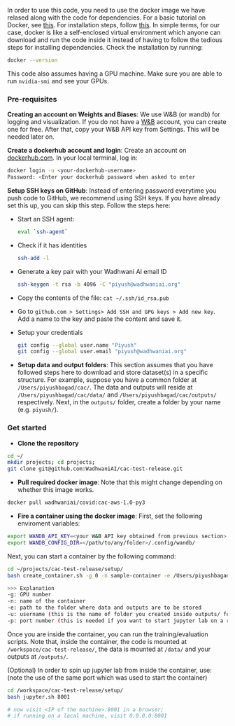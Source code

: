 
In order to use this code, you need to use the docker image we have relased along with the code for dependencies. For a basic tutorial on Docker, see [this](https://www.tutorialspoint.com/docker/docker_overview.htm). For installation steps, follow [this](https://www.tutorialspoint.com/docker/installing_docker_on_linux.htm). In simple terms, for our case, docker is like a self-enclosed virtual environment which anyone can download and run the code inside it instead of having to follow the tedious steps for installing dependencies. Check the installation by running:

```bash
docker --version
```
This code also assumes having a GPU machine. Make sure you are able to run `nvidia-smi` and see your GPUs.


### Pre-requisites

**Creating an account on Weights and Biases**: We use W&B (or wandb) for logging and visualization. If you do not have a [W&B](https://app.wandb.ai/) account, you can create one for free. After that, copy your W&B API key from Settings. This will be needed later on.

**Create a dockerhub account and login**: Create an account on [dockerhub.com](https://hub.docker.com/). In your local terminal, log in:
```bash
docker login -u <your-dockerhub-username>
Password: <Enter your dockerhub password when asked to enter
```

**Setup SSH keys on GitHub**: Instead of entering password everytime you push code to GitHub, we recommend using SSH keys. If you have already set this up, you can skip this step. Follow the steps here:
* Start an SSH agent: 
  ```bash
  eval `ssh-agent`
  ```
* Check if it has identities 
  ```bash
  ssh-add -l
  ```
* Generate a key pair with your Wadhwani AI email ID
  ```bash
  ssh-keygen -t rsa -b 4096 -C "piyush@wadhwaniai.org"
  ```
* Copy the contents of the file: `cat ~/.ssh/id_rsa.pub`
* Go to `github.com > Settings> Add SSH and GPG keys > Add new key`. Add a name to the key and paste the content and save it.
* Setup your credentials

  ```bash
  git config --global user.name "Piyush"
  git config --global user.email "piyush@wadhwaniai.org"
  ```
* **Setup data and output folders**: This section assumes that you have followed steps here to download and store dataset(s) in a specific structure. For example, suppose you have a common folder at `/Users/piyushbagad/cac/`. The data and outputs will reside at `/Users/piyushbagad/cac/data/` and `/Users/piyushbagad/cac/outputs/` respectively. Next, in the `outputs/` folder, create a folder by your name (e.g. `piyush/`).


### Get started

* **Clone the repository**
```bash
cd ~/
mkdir projects; cd projects;
git clone git@github.com:WadhwaniAI/cac-test-release.git
```

* **Pull required docker image**: Note that this might change depending on whether this image works.
```bash
docker pull wadhwaniai/covid:cac-aws-1.0-py3
```

* **Fire a container using the docker image**: First, set the following enviroment variables:
```bash
export WANDB_API_KEY=<your W&B API key obtained from previous section>
export WANDB_CONFIG_DIR=</path/to/any/folder>/.config/wandb/
```
Next, you can start a container by the following command: 
```bash
cd ~/projects/cac-test-release/setup/
bash create_container.sh -g 0 -n sample-container -e /Users/piyushbagad/cac/ -u piyush -p 8001

>>> Explanation
-g: GPU number
-n: name of the container
-e: path to the folder where data and outputs are to be stored
-u: username (this is the name of folder you created inside outputs/ folder)
-p: port number (this is needed if you want to start jupyter lab on a remote machine)
```

Once you are inside the container, you can run the training/evaluation scripts. Note that, inside the container, the code is mounted at `/workspace/cac-test-release/`, the data is mounted at `/data/` and your outputs at `/outputs/`.

(Optional) In order to spin up jupyter lab from inside the container, use: (note the use of the same port which was used to start the container)
```bash
cd /workspace/cac-test-release/setup/
bash jupyter.sh 8001

# now visit <IP of the machine>:8001 in a browser;
# if running on a local machine, visit 0.0.0.0:8001
```